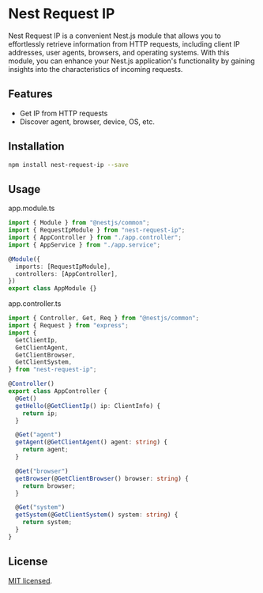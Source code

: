 # Nest Request IP

Nest Request IP is a convenient Nest.js module that allows you to effortlessly retrieve information from HTTP requests, including client IP addresses, user agents, browsers, and operating systems. With this module, you can enhance your Nest.js application's functionality by gaining insights into the characteristics of incoming requests.

## Features

- Get IP from HTTP requests
- Discover agent, browser, device, OS, etc.

## Installation

```bash
npm install nest-request-ip --save
```

## Usage

app.module.ts

```typescript
import { Module } from "@nestjs/common";
import { RequestIpModule } from "nest-request-ip";
import { AppController } from "./app.controller";
import { AppService } from "./app.service";

@Module({
  imports: [RequestIpModule],
  controllers: [AppController],
})
export class AppModule {}
```

app.controller.ts

```typescript
import { Controller, Get, Req } from "@nestjs/common";
import { Request } from "express";
import {
  GetClientIp,
  GetClientAgent,
  GetClientBrowser,
  GetClientSystem,
} from "nest-request-ip";

@Controller()
export class AppController {
  @Get()
  getHello(@GetClientIp() ip: ClientInfo) {
    return ip;
  }

  @Get("agent")
  getAgent(@GetClientAgent() agent: string) {
    return agent;
  }

  @Get("browser")
  getBrowser(@GetClientBrowser() browser: string) {
    return browser;
  }

  @Get("system")
  getSystem(@GetClientSystem() system: string) {
    return system;
  }
}
```

## License

[MIT licensed](LICENSE).
